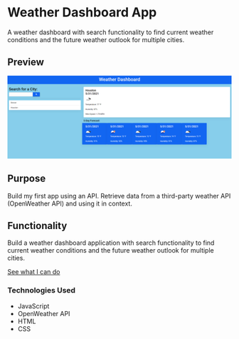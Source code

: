 # Weather Dashboard App

A weather dashboard with search functionality to find current weather conditions and the future weather outlook for multiple cities.

## Preview
![Dashboard](./asset/images/readme/Dashboard.png)

## Purpose
Build my first app using an API. Retrieve data from a third-party weather API (OpenWeather API) and using it in context.

## Functionality
Build a weather dashboard application with search functionality to find current weather conditions and the future weather outlook for multiple cities.

[See what I can do](https://jefarth.github.io/Weather-Dashboard/)

### Technologies Used
* JavaScript
* OpenWeather API
* HTML
* CSS